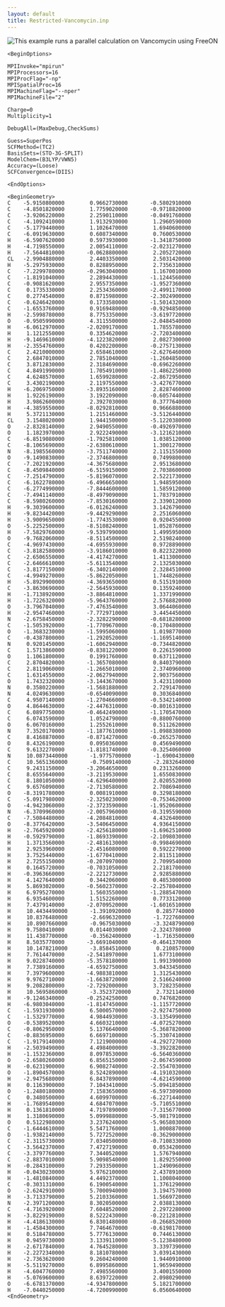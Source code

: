 ```yaml
---
layout: default
title: Restricted-Vancomycin.inp
---
```


![This example runs a parallel calculation on [Vancomycin](http://en.wikipedia.org/wiki/Vancomycin) using [FreeON](http://freeon.org) ](Vancomycin.png "This example runs a parallel calculation on Vancomycin using FreeON ")


    <BeginOptions>

    MPIInvoke="mpirun"
    MPIProcessors=16
    MPIProcFlag="-np"
    MPISpatialProc=16
    MPIMachineFlag="--nper"
    MPIMachineFile="2"

    Charge=0
    Multiplicity=1

    DebugAll=(MaxDebug,CheckSums)

    Guess=SuperPos
    SCFMethod=(TC2)
    BasisSets=(STO-3G-SPLIT)
    ModelChem=(B3LYP/VWN5)
    Accuracy=(Loose)
    SCFConvergence=(DIIS)

    <EndOptions>

    <BeginGeometry>
    C    -5.9150800000        0.9662730000       -0.5802910000
    C    -4.8501820000        1.7759020000       -0.9718820000
    C    -3.9206220000        2.2590110000       -0.0491760000
    C    -4.1092410000        1.9132930000        1.2960590000
    C    -5.1779440000        1.1026470000        1.6940600000
    C    -6.0919630000        0.6087340000        0.7600530000
    H    -6.5907620000        0.5973930000       -1.3418750000
    H    -4.7198550000        2.0054110000       -2.0231270000
    H    -7.5644810000       -0.0628800000        2.2052720000
    CL   -2.9904880000        2.4403350000        2.5031420000
    H    -5.2975930000        0.8288950000        2.7356310000
    C    -7.2299780000       -0.2963040000        1.1670010000
    C    -1.8191040000        2.2894430000       -1.1244560000
    C    -0.9081620000        2.9557350000       -1.9527360000
    C     0.1735330000        2.2534360000       -2.4991170000
    C     0.2774540000        0.8715980000       -2.3024900000
    C    -0.6246420000        0.1733580000       -1.5014320000
    C    -1.6553760000        0.9169480000       -0.9294850000
    H    -2.5998780000        8.7753350000       -3.6197720000
    O    -0.9505990000        4.3115500000       -2.0484540000
    H    -6.0612970000       -2.0209170000        1.7855780000
    H     1.1212550000        0.3354620000       -2.7203400000
    H    -9.1469610000       -4.1223820000        2.0827300000
    H    -2.3554760000        0.4202200000       -0.2757130000
    C     2.4210000000        2.6584610000       -2.6276460000
    C     2.6847010000        2.7851040000       -1.2604850000
    C     3.8712830000        2.3184690000       -0.6962260000
    C     4.8491990000        1.7054910000       -1.4862250000
    C     4.6248570000        1.6599280000       -2.8672950000
    C     3.4302190000        2.1197550000       -3.4276770000
    H    -6.2069750000       -3.8935160000        2.8287460000
    H     1.9226190000        3.1922090000       -0.6057440000
    H     3.9862600000        2.3927030000        0.3777640000
    H    -4.3859550000       -8.0292810000        0.9666880000
    H     5.3721130000        1.2151460000       -3.5126440000
    CL    3.1548020000        1.9441500000       -5.1220380000
    O    -2.8328140000        2.9490550000       -0.4926970000
    O     1.1823970000        2.9222490000       -3.1216210000
    C    -6.8519080000       -1.7925810000        1.0385120000
    C    -8.1065690000       -2.6380610000        1.3001270000
    N    -8.1985560000       -3.7511740000        2.1151550000
    O    -9.1490830000       -2.3746800000        0.7499800000
    C    -7.2021920000       -4.3675680000        2.9513680000
    C    -8.4509840000       -6.5159150000        2.7038600000
    C    -7.2514790000       -5.8196070000        2.5221730000
    C    -6.1622780000       -6.4966650000        1.9485950000
    C    -6.2774990000       -7.8444600000        1.5859120000
    C    -7.4941140000       -8.4979090000        1.7837910000
    C    -8.5980260000       -7.8530160000        2.3390120000
    H    -9.3039600000       -6.0126240000        3.1426790000
    H    -9.8234420000       -9.4429290000        2.2516060000
    H    -3.9009650000       -1.7743530000        0.9204550000
    O    -5.2252500000       -8.5108240000        1.0528760000
    H    -7.5829760000       -9.5397990000        1.4995950000
    O    -9.7682060000       -8.5114500000        2.5198240000
    C    -4.9697430000       -4.6955930000        0.9728890000
    C    -3.8182580000       -3.9186010000        0.8223220000
    C    -2.6506550000       -4.4174270000        1.4113000000
    C    -2.6466610000       -5.6113540000        2.1325030000
    C    -3.8177150000       -6.3402140000        2.3284510000
    C    -4.9949270000       -5.8622050000        1.7448260000
    H    -5.8929900000       -4.3693650000        0.5151910000
    C    -3.8630690000       -2.5645930000        0.1359240000
    H    -1.7138920000       -3.8864810000        1.3371990000
    H    -1.7226320000       -5.9643760000        2.5768820000
    O    -3.7967040000       -7.4763540000        3.0644060000
    H    -2.9547460000       -7.7729710000        3.4454450000
    N    -2.6758450000       -2.3282290000       -0.6818280000
    C    -1.5053920000       -1.7709670000       -0.1704800000
    O    -1.3683230000       -1.5995060000        1.0198770000
    C    -0.4387800000       -1.2920520000       -1.1695140000
    N     0.9201450000       -1.6062940000       -0.7344820000
    C     1.5713860000       -0.8381220000        0.2261590000
    O     1.1061800000        0.1991760000        0.6371120000
    C     2.8704820000       -1.3657080000        0.8403790000
    C     2.8119060000       -1.2665010000        2.3740960000
    C     1.6314550000       -2.0627940000        2.9037560000
    O     1.7432320000       -3.1443670000        3.4231100000
    N     0.3580220000       -1.5681880000        2.7291470000
    N     4.0249630000       -0.6540090000        0.3036840000
    C     4.9507140000       -1.2704660000       -0.5342140000
    O     4.8644630000       -2.4476310000       -0.8016310000
    C     6.0897750000       -0.4642490000       -1.1705470000
    C     6.0743590000        1.0524790000       -0.8800760000
    O     6.0670160000        1.2552610000        0.5112620000
    N     7.3520170000       -1.1877610000       -1.0988380000
    C     8.4168870000       -0.8714270000       -0.2652570000
    O     8.4326190000        0.0950360000        0.4569490000
    C     9.6132270000       -1.8181740000       -0.3254060000
    N     10.0873440000       -1.9775700000       -1.6900430000
    C     10.5651360000       -0.7509140000       -2.2832640000
    C     9.2431150000       -3.2064650000        0.2313260000
    C     8.6555640000       -3.2119530000        1.6550830000
    C     8.1801050000       -4.6296400000        2.0205520000
    C     9.6576090000       -2.7130580000        2.7086940000
    O    -8.3191780000        0.0081910000        0.3298180000
    C    -5.0917980000       -2.3250230000       -0.7534620000
    O    -4.9423060000       -2.3723590000       -1.9520600000
    N    -6.3709960000       -2.0057960000       -0.3195590000
    C    -7.5084480000       -4.2084810000        4.4326400000
    O    -8.3776420000       -3.5406450000        4.9364150000
    H    -2.7645920000       -2.4256180000       -1.6962510000
    H    -0.5929790000       -1.8693390000       -2.1098030000
    H     1.3713560000       -2.4816130000       -0.9984690000
    H     2.9253960000       -2.4516080000        0.5922270000
    H     3.7525440000       -1.6770410000        2.8115110000
    H     2.7255150000       -0.2070970000        2.7099540000
    H     0.1645720000       -0.7031050000        2.2181700000
    H    -0.3963660000       -2.2212730000        2.9285880000
    H     4.1427640000        0.3442060000        0.4853000000
    H     5.8693020000       -0.5602370000       -2.2578040000
    H     6.9795270000        1.5603550000       -1.2885470000
    H     6.9354600000        1.5152260000        0.7733120000
    H     7.4379140000       -2.0709520000       -1.6016510000
    H     10.4434490000       -1.3910920000        0.2857740000
    H     10.8376480000       -2.6696320000       -1.7227600000
    H     10.8907660000       -0.9675030000       -3.3248790000
    H     9.7580410000        0.0144030000       -2.3243780000
    H     11.4387700000       -0.3562400000       -1.7163500000
    H     8.5035770000       -3.6691040000       -0.4641370000
    H     10.1478210000       -3.8584510000        0.2108570000
    H     7.7614470000       -2.5418970000        1.6773100000
    H     9.0228740000       -5.3578180000        1.9913900000
    H     7.7389160000       -4.6592750000        3.0433450000
    H     7.3979600000       -4.9883810000        1.3125430000
    H     9.9762710000       -1.6638720000        2.5166240000
    H     9.2082800000       -2.7292000000        3.7282350000
    H     10.5695860000       -3.3523720000        2.7321140000
    H    -9.1246340000       -0.2524250000        0.7476820000
    H    -6.9803040000       -1.8147450000       -1.1157720000
    C    -1.5931930000        6.5000570000       -2.9274750000
    C    -1.5329770000        4.9844930000       -3.1354990000
    O    -0.5389520000        4.6603210000       -4.0725270000
    C    -0.8062950000        5.1376640000       -5.3687820000
    C    -0.8836950000        6.6697100000       -5.3307410000
    C    -1.9179140000        7.1219000000       -4.2927270000
    H    -2.5039490000        4.4984000000       -3.3922820000
    H    -1.1532360000        8.0978530000       -6.5640360000
    O    -2.6580260000        6.8565150000       -2.0674590000
    H    -0.6231900000        6.9082740000       -2.5547030000
    O    -1.8904570000        8.5242890000       -4.1910320000
    H    -2.9475680000        6.8437890000       -4.6214590000
    H     0.1163900000        7.1043410000       -5.0941850000
    O    -1.2480180000        7.1583650000       -6.5973090000
    C     0.3480500000        4.6099700000       -6.2271440000
    H    -1.7689540000        4.6847070000       -5.7105510000
    H     0.1361810000        4.7197890000       -7.3156770000
    H     1.3180690000        5.0999880000       -5.9817910000
    O     0.5122980000        3.2376240000       -5.9658030000
    C    -1.6444610000        5.5471760000        1.0008870000
    O    -1.9382140000        5.7272520000       -0.3629000000
    C    -2.3115730000        7.0340500000       -0.7108330000
    C    -3.5642370000        7.4727190000        0.0534200000
    C    -3.3797760000        7.3440520000        1.5767940000
    C    -2.8837010000        5.9098540000        1.8292550000
    H    -0.2843100000        7.2933500000        1.2490960000
    H    -0.0430230000        5.9762100000        2.4378910000
    H    -1.4810840000        4.4492370000        1.1008040000
    C    -0.3031310000        6.1900540000        1.3761290000
    O    -2.6242910000        5.7000940000        3.1947570000
    H    -3.7133790000        5.2103360000        1.5669720000
    N    -2.3971200000        8.3020500000        2.0388130000
    C    -4.7163920000        7.6048520000        2.2972280000
    H    -3.8229190000        8.5222430000       -0.2212810000
    H    -4.4186130000        6.8301480000       -0.2668520000
    H    -1.4584300000        7.7464670000       -0.6198170000
    H     0.5184780000        5.7776130000        0.7446130000
    H     0.9459730000        3.1339110000       -5.1238480000
    H    -2.6717840000        4.7645280000        3.3397390000
    H    -2.2272340000        8.1810780000        3.0391430000
    H    -2.7363620000        9.2604240000        1.9440910000
    H    -5.5119270000        6.8995860000        1.9659490000
    H    -4.6047760000        7.4985560000        3.4001550000
    H    -5.0769600000        8.6397220000        2.0980290000
    O    -6.6781370000       -4.9347800000        5.1821700000
    H    -7.0440250000       -4.7200990000        6.0560640000
    <EndGeometry>

